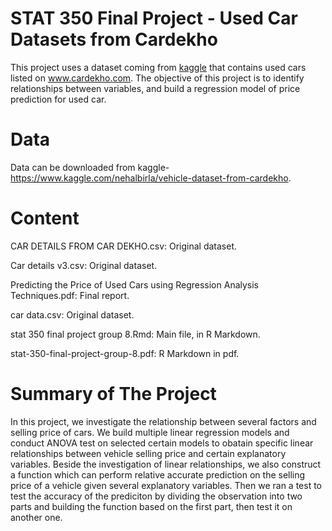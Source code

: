 # STAT 350 Final Project - Used Car Datasets from Cardekho
This project uses a dataset coming from [kaggle](https://www.kaggle.com/nehalbirla/vehicle-dataset-from-cardekho) that contains used cars listed on www.cardekho.com.
The objective of this project is to identify relationships between variables, and build a regression model of price prediction for used car.

# Data
Data can be downloaded from kaggle-https://www.kaggle.com/nehalbirla/vehicle-dataset-from-cardekho.

# Content
CAR DETAILS FROM CAR DEKHO.csv: Original dataset.

Car details v3.csv: Original dataset.

Predicting the Price of Used Cars using Regression Analysis Techniques.pdf: Final report.

car data.csv: Original dataset.

stat 350 final project group 8.Rmd: Main file, in R Markdown.

stat-350-final-project-group-8.pdf: R Markdown in pdf.


# Summary of The Project
In this project, we investigate the relationship between several factors and selling price of cars. We build multiple linear regression models and conduct ANOVA test on selected certain models to obatain specific linear relationships between vehicle selling price and certain explanatory variables. Beside the investigation of linear relationships, we also construct a function which can perform relative accurate prediction on the selling price of a vehicle given several explanatory variables. Then we ran a test to test the accuracy of the prediciton by dividing the observation into two parts and building the function based on the first part, then test it on another one.
